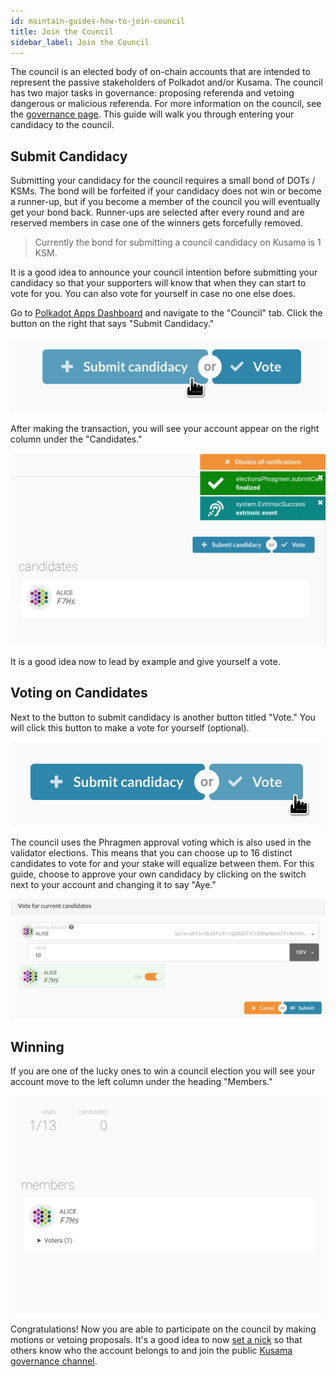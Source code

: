 ```yaml
---
id: maintain-guides-how-to-join-council
title: Join the Council
sidebar_label: Join the Council
---
```


The council is an elected body of on-chain accounts that are intended to represent the passive stakeholders of Polkadot and/or Kusama. The council has two major tasks in governance: proposing referenda and vetoing dangerous or malicious referenda. For more information on the council, see the [governance page](learn-governance#council). This guide will walk you through entering your candidacy to the council.

## Submit Candidacy

Submitting your candidacy for the council requires a small bond of DOTs / KSMs. The bond will be forfeited if your
candidacy does not win or become a runner-up, but if you become a member of the council you will eventually get your
bond back. Runner-ups are selected after every round and are reserved members in case one of the winners gets forcefully
removed.

> Currently the bond for submitting a council candidacy on Kusama is 1 KSM.

It is a good idea to announce your council intention before submitting your candidacy so that your supporters will know
that when they can start to vote for you. You can also vote for yourself in case no one else does.

Go to [Polkadot Apps Dashboard](https://polkadot.js.org/apps) and navigate to the "Council" tab. Click the button on the
right that says "Submit Candidacy."

![a](assets/council/submit_candidacy.png)

After making the transaction, you will see your account appear on the right column under the "Candidates." 

![b](assets/council/candidate.png)

It is a good idea now to lead by example and give yourself a vote.

## Voting on Candidates

Next to the button to submit candidacy is another button titled "Vote." You will click this button to make a vote for
yourself (optional).

![c](assets/council/vote.png)

The council uses the Phragmen approval voting which is also used in the validator elections. This means that you can
choose up to 16 distinct candidates to vote for and your stake will equalize between them. For this guide, choose to
approve your own candidacy by clicking on the switch next to your account and changing it to say "Aye."

![d](assets/council/vote_for_yourself.png)

## Winning

If you are one of the lucky ones to win a council election you will see your account move to the left column under
the heading "Members." 

![e](assets/council/member.png)

Congratulations! Now you are able to participate on the council by making motions or vetoing
proposals. It's a good idea to now [set a nick]() so that others know who the account belongs to and join the public
[Kusama governance channel](). 
